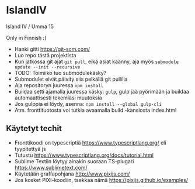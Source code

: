 # IslandIV
Island IV / Umma 15

Only in Finnish :(

* Hanki gitti https://git-scm.com/ 
* Luo repo tästä projektista
* Kun jatkossa git ajat `git pull`, eikä asiat käänny, aja myös `submodule update --init --recursive`
* TODO: Toimiiko tuo submodulekäsky?
* Submodulet eivät päivity siis pelkällä git pullilla
* Aja repositoryn juuressa `npm install`
* Buildaa setti ajamalla juuressa käsky: `gulp`, gulp jää pyörimään ja buildaa automaattisesti tekemiäsi muutoksia
* Jos gulppia ei löydy, asenna: `npm install --global gulp-cli`
* Atm. fronttituotosta voi tutkia avaamalla build -kansiosta index.html

## Käytetyt techit
* Fronttikoodi on typescriptiä https://www.typescriptlang.org/ eli tyypitettyä js
* Tutustu https://www.typescriptlang.org/docs/tutorial.html
* Sublime Textiin löytyy ainakin suoraan TS-plugari https://www.sublimetext.com/ 
* Käytetään graffapohjana http://www.pixijs.com/ 
* Jos kosket PIXI-koodiin, tsekkaa nämä https://pixijs.github.io/examples/
